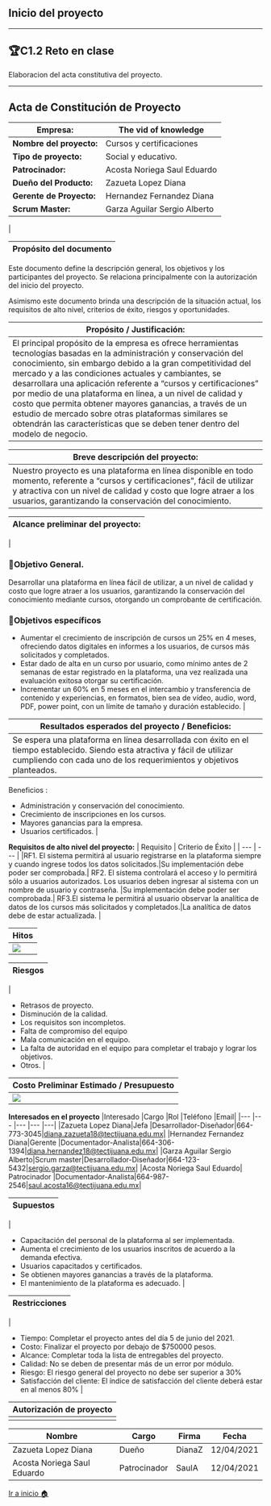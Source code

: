 ## Inicio del proyecto
-----
## 🏆C1.2 Reto en clase
Elaboracion del acta constitutiva del proyecto.

----
## **Acta de Constitución de Proyecto**

| **Empresa:** | The vid of knowledge|
| --- | ---  | 
|**Nombre del proyecto:**|Cursos y certificaciones 
|**Tipo de proyecto:**| Social y educativo.
|**Patrocinador:**| Acosta Noriega Saul Eduardo
|**Dueño del Producto:**| Zazueta Lopez Diana
|**Gerente de Proyecto:**| Hernandez Fernandez Diana
|**Scrum Master:**| Garza Aguilar Sergio Alberto
|

| Propósito del documento | 
| --- |  

Este documento define la descripción general, los objetivos y los participantes del proyecto. Se  relaciona principalmente con la autorización del inicio del proyecto.

Asimismo este documento brinda una descripción de la situación actual, los requisitos de alto nivel,  criterios de éxito, riesgos y oportunidades.  


| Propósito / Justificación: | 
| --- | 
|El principal propósito de la empresa es ofrece herramientas tecnologías basadas en la administración y conservación del conocimiento, sin embargo debido a la gran competitividad del mercado y a las condiciones actuales y cambiantes, se desarrollara una aplicación referente a “cursos y certificaciones” por medio de una plataforma en línea, a un nivel de calidad y costo que permita obtener mayores ganancias,  a través de un estudio de mercado sobre otras plataformas similares se obtendrán las características que se deben tener dentro del modelo de negocio. |

| Breve descripción del proyecto:|
| --- |  
|Nuestro proyecto es una plataforma en línea disponible en todo momento,  referente a “cursos y certificaciones”, fácil de utilizar y atractiva con un nivel de calidad y costo que logre atraer a los usuarios, garantizando  la conservación del conocimiento. |

| Alcance preliminar del proyecto: | 
| --- |  
|
### 📝Objetivo General.
Desarrollar una plataforma en línea fácil de utilizar, a un nivel de calidad y costo que logre atraer a los usuarios, garantizando la conservación del conocimiento mediante cursos, otorgando un comprobante de certificación.

### 📝Objetivos específicos
- Aumentar el crecimiento de inscripción de cursos un 25% en 4 meses, ofreciendo datos digitales en informes a los usuarios, de cursos más solicitados y completados. 
- Estar dado de alta en un curso por usuario, como mínimo antes de 2 semanas de estar registrado en la plataforma, una vez realizada una evaluación exitosa otorgar su certificación.
- Incrementar un 60% en 5 meses en el intercambio y transferencia de contenido y experiencias, en formatos, bien sea de vídeo, audio, word, PDF, power point, con un límite de tamaño y duración establecido.
|

| Resultados esperados del proyecto / Beneficios: | 
| --- |  
|Se espera una plataforma en línea  desarrollada con éxito en el tiempo establecido. Siendo esta atractiva y fácil de utilizar cumpliendo con cada uno de los requerimientos y  objetivos planteados.
Beneficios :
- Administración y conservación del conocimiento.
- Crecimiento de inscripciones en los cursos.
- Mayores ganancias para la empresa.
- Usuarios certificados.
|

 **Requisitos de alto nivel del proyecto:** 
| Requisito | Criterio de Éxito |
| --- | --- | 
|RF1. El sistema permitirá al usuario registrarse en la plataforma siempre y cuando ingrese todos los datos solicitados.|Su implementación debe poder ser comprobada.|
RF2. El sistema controlará el acceso y lo permitirá sólo a usuarios autorizados. Los usuarios deben ingresar al sistema con un nombre de usuario y contraseña. |Su implementación debe poder ser comprobada.|
RF3.El sistema le permitirá al usuario observar la analítica de datos de los cursos más solicitados y completados.|La analítica de datos debe de estar actualizada.
|

| Hitos | 
| ---|  
|![](hitos.png)|

| Riesgos | 
| ---|  
| 
- Retrasos de proyecto.
- Disminución de la calidad.
- Los requisitos son incompletos.
- Falta de compromiso del equipo
- Mala comunicación en el equipo.
- La falta de autoridad en el equipo para completar el trabajo y lograr los objetivos.
- Otros.
|


| Costo Preliminar Estimado / Presupuesto| 
| ---|  
|![](presupuesto.png)|


 **Interesados en el proyecto** 
|Interesado |Cargo |Rol |Teléfono |Email|
|--- |--- |--- |--- |---|
|Zazueta Lopez Diana|Jefa |Desarrollador-Diseñador|664-773-3045|diana.zazueta18@tectijuana.edu.mx|
|Hernandez Fernandez Diana|Gerente |Documentador-Analista|664-306-1394|diana.hernandez18@tectijuana.edu.mx|
|Garza Aguilar Sergio Alberto|Scrum master|Desarrollador-Diseñador|664-123-5432|sergio.garza@tectijuana.edu.mx|
|Acosta Noriega Saul Eduardo| Patrocinador |Documentador-Analista|664-987-2546|saul.acosta16@tectijuana.edu.mx|


|  Supuestos| 
| ---|  
|
- Capacitación del personal de la plataforma al ser implementada.
- Aumenta el crecimiento de los usuarios inscritos de acuerdo a la demanda efectiva.
- Usuarios capacitados y certificados.
- Se obtienen mayores ganancias a través de la plataforma.
- El mantenimiento de la plataforma es adecuado.
|

| Restricciones| 
| ---|  
|
- Tiempo: Completar el proyecto antes del día 5 de junio del 2021.
- Costo: Finalizar el proyecto por debajo de $750000 pesos.
- Alcance: Completar toda la lista de entregables del proyecto.
- Calidad: No se deben de presentar más de un error por módulo. 
- Riesgo: El riesgo general del proyecto no debe ser superior a 30%
- Satisfacción del cliente: El índice de satisfacción del cliente deberá estar en al menos 80%
|

| Autorización de proyecto| 
| ---|  
||

| Nombre| Cargo|Firma| Fecha|
| ---| ---|  ---|  ---|  
|Zazueta Lopez Diana| Dueño| DianaZ| 12/04/2021|
Acosta Noriega Saul Eduardo| Patrocinador| SaulA| 12/04/2021|

[Ir a inicio 🏠](https://github.com/ZazuetaDiana/Analisis-Avanzado-de-Software.)

